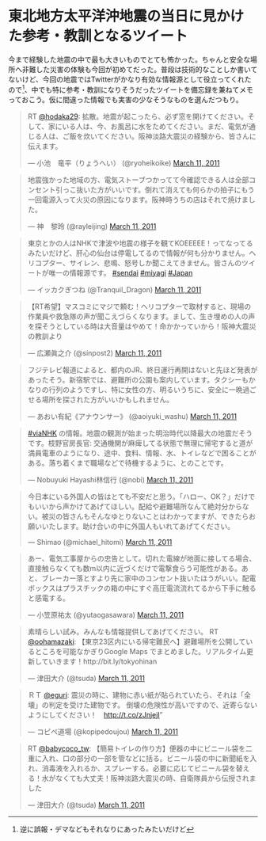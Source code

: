 # <span>東北地方太平洋沖地震の</span><span>当日に見かけた参考・教訓となるツイート</span>

今まで経験した地震の中で最も大きいものでとても怖かった。ちゃんと安全な場所へ非難した災害の体験も今回が初めてだった。普段は技術的なことしか書いてないけど、今回の地震ではTwitterがかなり有効な情報源として役立ってくれたので[^1]、中でも特に参考・教訓になりそうだったツイートを備忘録を兼ねてメモっておこう。仮に間違った情報でも実害の少なそうなものを選んだつもり。

<!-- READMORE -->

<blockquote class="twitter-tweet"><p>RT <a href="https://twitter.com/hodaka29">@hodaka29</a>: 拡散。地震が起こったら、必ず窓を開けてください。そして、家にいる人は、今、お風呂に水をためてください。まだ、電気が通じる人は、ご飯を炊いてください。阪神淡路大震災の経験から、皆さんに伝えます。</p>&mdash; 小池　竜平（りょうへい） (@ryoheikoike) <a href="https://twitter.com/ryoheikoike/statuses/46094449813630976">March 11, 2011</a></blockquote>

<blockquote class="twitter-tweet"><p>地震強かった地域の方、電気ストーブつかってて今確認できる人は全部コンセント引っこ抜いた方がいいです。倒れて消えても何らかの拍子にもう一回電源入って火災の原因になります。阪神時うちの店はそれで焼けました。</p>&mdash; 神　黎玲 (@rayleijing) <a href="https://twitter.com/rayleijing/statuses/46092139813285888">March 11, 2011</a></blockquote>

<blockquote class="twitter-tweet"><p>東京とかの人はNHKで津波や地震の様子を観てKOEEEEE！ってなってるみたいだけど、肝心の仙台は停電してるので情報が何も分かりません。ヘリコプター、サイレン、悲鳴、怒号しか聞こえてきません。皆さんのツイートが唯一の情報源です。 <a href="https://twitter.com/search?q=%23sendai&amp;src=hash">#sendai</a> <a href="https://twitter.com/search?q=%23miyagi&amp;src=hash">#miyagi</a> <a href="https://twitter.com/search?q=%23Japan&amp;src=hash">#Japan</a></p>&mdash; イッカクぎつね (@Tranquil_Dragon) <a href="https://twitter.com/Tranquil_Dragon/statuses/46098159826501632">March 11, 2011</a></blockquote>

<blockquote class="twitter-tweet"><p>【RT希望】マスコミにマジで頼む！ヘリコプターで取材すると、現場の作業員や救急隊の声が聞こえづらくなります。まして、生き埋めの人の声を探そうとしている時は大音量はやめて！命かかっていから！阪神大震災の教訓より</p>&mdash; 広瀬眞之介 (@sinpost2) <a href="https://twitter.com/sinpost2/statuses/46097661908094976">March 11, 2011</a></blockquote>

<blockquote class="twitter-tweet"><p>フジテレビ報道によると、都内のJR、終日運行再開はないと先ほど発表があったそう。新宿駅では、避難所の公園も案内しています。タクシーもかなりの行列のようですし、特に女性の方、明るいうちに、安全に一晩過ごせる場所を探された方がいいかもしれません。</p>&mdash; あおい有紀《アナウンサー》 (@aoiyuki_washu) <a href="https://twitter.com/aoiyuki_washu/statuses/46121600378077184">March 11, 2011</a></blockquote>

<blockquote class="twitter-tweet"><p><a href="https://twitter.com/search?q=%23viaNHK&amp;src=hash">#viaNHK</a> の情報。地震の観測が始まった明治時代以降最大の地震だそうです。枝野官房長官: 交通機関が麻痺してる状態で無理に帰宅すると道が満員電車のようになり、途中、食料、情報、水、トイレなどで困ることがある。落ち着くまで職場などで待機するように、とのことです。</p>&mdash; Nobuyuki Hayashi林信行 (@nobi) <a href="https://twitter.com/nobi/statuses/46135103008677889">March 11, 2011</a></blockquote>

<blockquote class="twitter-tweet"><p>今日本にいる外国人の皆はとても不安だと思う。「ハロー、OK？」だけでもいいから声かけてあげてほしい。配給や避難場所なんて絶対分からない。被災の皆さんもそんなゆとりないことはわかってますが、できたらお願いいたします。助け合いの中に外国人もいれてあげてください。</p>&mdash; Shimao (@michael_hitomi) <a href="https://twitter.com/michael_hitomi/statuses/46132780240867328">March 11, 2011</a></blockquote>

<blockquote class="twitter-tweet"><p>あー、電気工事屋からの忠告として。切れた電線が地面に接してる場合、直接触らなくても数m以内に近づくだけで電撃食らう可能性がある。あと、ブレーカー落とすより先に家中のコンセント抜いたほうがいい。配電ボックスはプラスチックの箱の中にすぐ高圧電流流れてるから下手に触ると感電する。</p>&mdash; 小笠原祐太 (@yutaogasawara) <a href="https://twitter.com/yutaogasawara/statuses/46109568794767360">March 11, 2011</a></blockquote>

<blockquote class="twitter-tweet"><p>素晴らしい試み。みんなも情報提供してあげてください。 RT <a href="https://twitter.com/oohamazaki">@oohamazaki</a>: 【東京23区内にいる帰宅難民へ】避難場所を公開しているところを可能なかぎりGoogle Maps でまとめました。リアルタイム更新していきます！http://bit.ly/tokyohinan</p>&mdash; 津田大介 (@tsuda) <a href="https://twitter.com/tsuda/statuses/46159535605424128">March 11, 2011</a></blockquote>

<blockquote class="twitter-tweet"><p>ＲＴ <a href="https://twitter.com/eguri">@eguri</a>: 震災の時に、建物に赤い紙が貼られていたら、それは「全壊」の判定を受けた建物です。&#10;&#10;倒壊の危険性が高いですので、近寄らないようにしてください！　<a href="http://t.co/zJnjejI">http://t.co/zJnjejI</a>”</p>&mdash; コピペ道場 (@kopipedoujou) <a href="https://twitter.com/kopipedoujou/statuses/46160998356357120">March 11, 2011</a></blockquote>

<blockquote class="twitter-tweet"><p>RT <a href="https://twitter.com/babycoco_tw">@babycoco_tw</a>: 【簡易トイレの作り方】便器の中にビニール袋を二重に入れ、口の部分の一部を管などに括る。ビニール袋の中に新聞紙を入れ、消毒液を入れるか、スプレーする。必要に応じてビニール袋を替える！水がなくても大丈夫！阪神淡路大震災の時、自衛隊員から伝授されました</p>&mdash; 津田大介 (@tsuda) <a href="https://twitter.com/tsuda/statuses/46143121238659072">March 11, 2011</a></blockquote>

<script async src="https://platform.twitter.com/widgets.js" charset="utf-8"></script>

[^1]: 逆に誤報・デマなどもそれなりにあったみたいだけど
